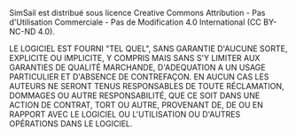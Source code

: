 SimSail est distribué sous licence Creative Commons Attribution - Pas d'Utilisation Commerciale - Pas de 
Modification 4.0 International (CC BY-NC-ND 4.0).

LE LOGICIEL EST FOURNI "TEL QUEL", SANS GARANTIE D'AUCUNE SORTE, EXPLICITE OU IMPLICITE, Y COMPRIS 
MAIS SANS S'Y LIMITER AUX GARANTIES DE QUALITÉ MARCHANDE, D'ADEQUATION A UN USAGE PARTICULIER ET 
D'ABSENCE DE CONTREFAÇON. EN AUCUN CAS LES AUTEURS NE SERONT TENUS RESPONSABLES DE TOUTE RÉCLAMATION, 
DOMMAGES OU AUTRE RESPONSABILITÉ, QUE CE SOIT DANS UNE ACTION DE CONTRAT, TORT OU AUTRE, PROVENANT 
DE, DE OU EN RAPPORT AVEC LE LOGICIEL OU L'UTILISATION OU D'AUTRES OPÉRATIONS DANS LE LOGICIEL.
